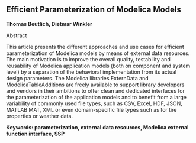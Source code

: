 ## Efficient Parameterization of Modelica Models

**Thomas Beutlich, Dietmar Winkler**

Abstract

This article presents the different approaches and use
cases for efficient parameterization of Modelica models
by means of external data resources. The main motivation
is to improve the overall quality, testability and reusability
of Modelica application models (both on component and
system level) by a separation of the behavioral implementation
from its actual design parameters. The Modelica
libraries ExternData and ModelicaTableAdditions
are freely available to support library developers and vendors
in their ambitions to offer clean and dedicated interfaces
for the parameterization of the application models
and to benefit from a large variability of commonly used
file types, such as CSV, Excel, HDF, JSON, MATLAB
MAT, XML or even domain-specific file types such as for
tire properties or weather data.

**Keywords: parameterization, external data resources, Modelica external function interface, SSP**
